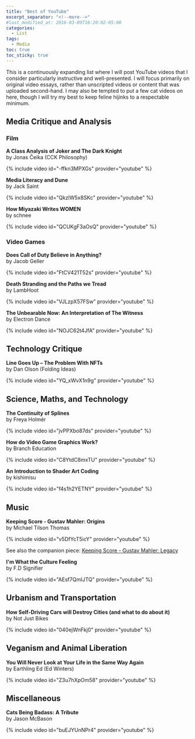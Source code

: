 ```yaml
---
title: "Best of YouTube"
excerpt_separator: "<!--more-->"
#last_modified_at: 2016-03-09T16:20:02-05:00
categories:
  - List
tags:
  - Media
toc: true
toc_sticky: true
---
```


This is a continuously expanding list where I will post YouTube videos that I consider particularly instructive and well-presented. I will focus primarily on original video essays, rather than unscripted videos or content that was uploaded second-hand. I may also be tempted to put a few cat videos on here, though I will try my best to keep feline hijinks to a respectable minimum.


## Media Critique and Analysis

### Film

**A Class Analysis of Joker and The Dark Knight**\
by Jonas Čeika (CCK Philosophy)

{% include video id="-ffkn3MPXGs" provider="youtube" %}

**Media Literacy and Dune**\
by Jack Saint

{% include video id="QkzlW5x8SKc" provider="youtube" %}

**How Miyazaki Writes WOMEN**\
by schnee

{% include video id="QCUKgF3aOsQ" provider="youtube" %}

### Video Games

**Does Call of Duty Believe in Anything?**\
by Jacob Geller

{% include video id="FtCV421T52s" provider="youtube" %}

**Death Stranding and the Paths we Tread**\
by LambHoot

{% include video id="VJLzpX57FSw" provider="youtube" %}

**The Unbearable Now: An Interpretation of The Witness**\
by Electron Dance

{% include video id="NOJC62t4JfA" provider="youtube" %}

## Technology Critique

**Line Goes Up – The Problem With NFTs**\
by Dan Olson (Folding Ideas)

{% include video id="YQ_xWvX1n9g" provider="youtube" %}


## Science, Maths, and Technology

**The Continuity of Splines**\
by Freya Holmér

{% include video id="jvPPXbo87ds" provider="youtube" %}

**How do Video Game Graphics Work?**\
by Branch Education

{% include video id="C8YtdC8mxTU" provider="youtube" %}

**An Introduction to Shader Art Coding**\
by kishimisu

{% include video id="f4s1h2YETNY" provider="youtube" %}

## Music
**Keeping Score - Gustav Mahler: Origins**\
by Michael Tilson Thomas

{% include video id="v5DfYcT5icY" provider="youtube" %}

See also the companion piece: [Keeping Score - Gustav Mahler: Legacy](https://www.youtube.com/watch?v=2qv_vCHZkcg)

**I'm What the Culture Feeling**\
by F.D Signifier

{% include video id="AEsf7QmIJTQ" provider="youtube" %}

## Urbanism and Transportation

**How Self-Driving Cars will Destroy Cities (and what to do about it)**\
by Not Just Bikes

{% include video id="040ejWnFkj0" provider="youtube" %}

## Veganism and Animal Liberation

**You Will Never Look at Your Life in the Same Way Again**\
by Earthling Ed (Ed Winters)

{% include video id="Z3u7hXpOm58" provider="youtube" %}

## Miscellaneous

**Cats Being Badass: A Tribute**\
by Jason McBason

{% include video id="buEJYUnNPr4" provider="youtube" %}